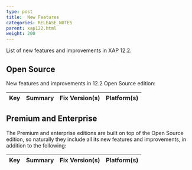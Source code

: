 ```yaml
---
type: post
title:  New Features
categories: RELEASE_NOTES
parent: xap122.html
weight: 200
---
```


List of new features and improvements in XAP 12.2.

## Open Source

New features and improvements in 12.2 Open Source edition:

| Key                         | Summary                                                 | Fix Version(s) | Platform(s) |
|:----------------------------|:------------------------------------------------------------------|:-----|:-----| 
 


## Premium and Enterprise

The Premium and enterprise editions are built on top of the Open Source edition, so naturally they include all its new features and improvements, in addition to the following:

| Key       | Summary                                                 | Fix Version(s) | Platform(s) |
|:----------|:------------------------------------------------------------------|:-----|:-----| 
 